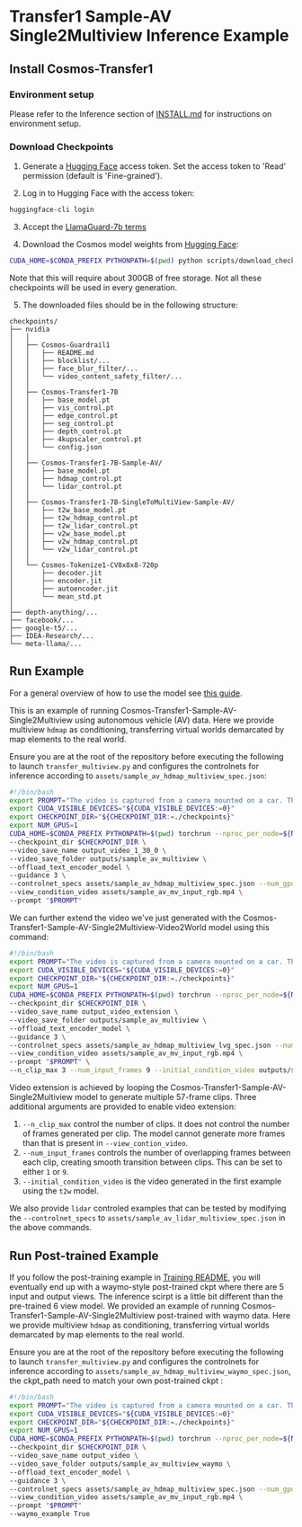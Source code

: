 # Transfer1 Sample-AV Single2Multiview Inference Example

## Install Cosmos-Transfer1

### Environment setup

Please refer to the Inference section of [INSTALL.md](/INSTALL.md#inference) for instructions on environment setup.

### Download Checkpoints

1. Generate a [Hugging Face](https://huggingface.co/settings/tokens) access token. Set the access token to 'Read' permission (default is 'Fine-grained').

2. Log in to Hugging Face with the access token:

```bash
huggingface-cli login
```

3. Accept the [LlamaGuard-7b terms](https://huggingface.co/meta-llama/LlamaGuard-7b)

4. Download the Cosmos model weights from [Hugging Face](https://huggingface.co/collections/nvidia/cosmos-transfer1-67c9d328196453be6e568d3e):

```bash
CUDA_HOME=$CONDA_PREFIX PYTHONPATH=$(pwd) python scripts/download_checkpoints.py --output_dir checkpoints/ --model 7b_av
```

Note that this will require about 300GB of free storage. Not all these checkpoints will be used in every generation.

5. The downloaded files should be in the following structure:

```
checkpoints/
├── nvidia
│   │
│   ├── Cosmos-Guardrail1
│   │   ├── README.md
│   │   ├── blocklist/...
│   │   ├── face_blur_filter/...
│   │   └── video_content_safety_filter/...
│   │
│   ├── Cosmos-Transfer1-7B
│   │   ├── base_model.pt
│   │   ├── vis_control.pt
│   │   ├── edge_control.pt
│   │   ├── seg_control.pt
│   │   ├── depth_control.pt
│   │   ├── 4kupscaler_control.pt
│   │   └── config.json
│   │
│   ├── Cosmos-Transfer1-7B-Sample-AV/
│   │   ├── base_model.pt
│   │   ├── hdmap_control.pt
│   │   └── lidar_control.pt
│   │
│   ├── Cosmos-Transfer1-7B-SingleToMultiView-Sample-AV/
│   │   ├── t2w_base_model.pt
│   │   ├── t2w_hdmap_control.pt
│   │   ├── t2w_lidar_control.pt
│   │   ├── v2w_base_model.pt
│   │   ├── v2w_hdmap_control.pt
│   │   └── v2w_lidar_control.pt
│   │
│   └── Cosmos-Tokenize1-CV8x8x8-720p
│       ├── decoder.jit
│       ├── encoder.jit
│       ├── autoencoder.jit
│       └── mean_std.pt
│
├── depth-anything/...
├── facebook/...
├── google-t5/...
├── IDEA-Research/...
└── meta-llama/...
```

## Run Example

For a general overview of how to use the model see [this guide](/examples/inference_cosmos_transfer1_7b.md).

This is an example of running Cosmos-Transfer1-Sample-AV-Single2Multiview using autonomous vehicle (AV) data. Here we provide multiview `hdmap` as conditioning, transferring virtual worlds demarcated by map elements to the real world.

Ensure you are at the root of the repository before executing the following to launch `transfer_multiview.py` and configures the controlnets for inference according to `assets/sample_av_hdmap_multiview_spec.json`:

```bash
#!/bin/bash
export PROMPT="The video is captured from a camera mounted on a car. The camera is facing forward. The video captures a driving scene on a multi-lane highway during the day. The sky is clear and blue, indicating good weather conditions. The road is relatively busy with several cars and trucks in motion. A red sedan is driving in the left lane, followed by a black pickup truck in the right lane. The vehicles are maintaining a safe distance from each other. On the right side of the road, there are speed limit signs indicating a limit of 65 mph. The surrounding area includes a mix of greenery and industrial buildings, with hills visible in the distance. The overall environment appears to be a typical day on a highway with moderate traffic. The golden light of the late afternoon bathes the highway, casting long shadows and creating a warm, serene atmosphere. The sky is a mix of orange and blue, with the sun low on the horizon. The red sedan in the left lane reflects the golden hues, while the black pickup truck in the right lane casts a distinct shadow on the pavement. The speed limit signs stand out clearly under the fading sunlight. The surrounding greenery glows with a rich, warm tone, and the industrial buildings take on a softened appearance in the sunset."
export CUDA_VISIBLE_DEVICES="${CUDA_VISIBLE_DEVICES:=0}"
export CHECKPOINT_DIR="${CHECKPOINT_DIR:=./checkpoints}"
export NUM_GPUS=1
CUDA_HOME=$CONDA_PREFIX PYTHONPATH=$(pwd) torchrun --nproc_per_node=${NUM_GPUS} cosmos_transfer1/diffusion/inference/transfer_multiview.py \
--checkpoint_dir $CHECKPOINT_DIR \
--video_save_name output_video_1_30_0 \
--video_save_folder outputs/sample_av_multiview \
--offload_text_encoder_model \
--guidance 3 \
--controlnet_specs assets/sample_av_hdmap_multiview_spec.json --num_gpus ${NUM_GPUS} --num_steps 30 \
--view_condition_video assets/sample_av_mv_input_rgb.mp4 \
--prompt "$PROMPT"
```

We can further extend the video we've just generated with the Cosmos-Transfer1-Sample-AV-Single2Multiview-Video2World model using this command:

```bash
#!/bin/bash
export PROMPT="The video is captured from a camera mounted on a car. The camera is facing forward. The video captures a driving scene on a multi-lane highway during the day. The sky is clear and blue, indicating good weather conditions. The road is relatively busy with several cars and trucks in motion. A red sedan is driving in the left lane, followed by a black pickup truck in the right lane. The vehicles are maintaining a safe distance from each other. On the right side of the road, there are speed limit signs indicating a limit of 65 mph. The surrounding area includes a mix of greenery and industrial buildings, with hills visible in the distance. The overall environment appears to be a typical day on a highway with moderate traffic. The golden light of the late afternoon bathes the highway, casting long shadows and creating a warm, serene atmosphere. The sky is a mix of orange and blue, with the sun low on the horizon. The red sedan in the left lane reflects the golden hues, while the black pickup truck in the right lane casts a distinct shadow on the pavement. The speed limit signs stand out clearly under the fading sunlight. The surrounding greenery glows with a rich, warm tone, and the industrial buildings take on a softened appearance in the sunset."
export CUDA_VISIBLE_DEVICES="${CUDA_VISIBLE_DEVICES:=0}"
export CHECKPOINT_DIR="${CHECKPOINT_DIR:=./checkpoints}"
export NUM_GPUS=1
CUDA_HOME=$CONDA_PREFIX PYTHONPATH=$(pwd) torchrun --nproc_per_node=${NUM_GPUS} cosmos_transfer1/diffusion/inference/transfer_multiview.py \
--checkpoint_dir $CHECKPOINT_DIR \
--video_save_name output_video_extension \
--video_save_folder outputs/sample_av_multiview \
--offload_text_encoder_model \
--guidance 3 \
--controlnet_specs assets/sample_av_hdmap_multiview_lvg_spec.json --num_gpus ${NUM_GPUS} --num_steps 30 \
--view_condition_video assets/sample_av_mv_input_rgb.mp4 \
--prompt "$PROMPT" \
--n_clip_max 3 --num_input_frames 9 --initial_condition_video outputs/sample_av_multiview/output_video.mp4
```
Video extension is achieved by looping the Cosmos-Transfer1-Sample-AV-Single2Multiview model to generate multiple 57-frame clips. Three additional arguments are provided to enable video extension:
1. `--n_clip_max` control the number of clips. it does not control the number of frames generated per clip. The model cannot generate more frames than that is present in `--view_contion_video`.
2. `--num_input_frames` controls the number of overlapping frames between each clip, creating smooth transition between clips. This can be set to either `1` or `9`.
3. `--initial_condition_video` is the video generated in the first example using the `t2w` model.

We also provide `lidar` controled examples that can be tested by modifying the `--controlnet_specs` to `assets/sample_av_lidar_multiview_spec.json` in the above commands.

## Run Post-trained Example
If you follow the post-training example in [Training README](./training_cosmos_transfer_7B_sample_AV.md), you will eventually end up with a waymo-style post-trained ckpt where there are 5 input and output views. The inference scirpt is a little bit different than the pre-trained 6 view model. We provided an example of running Cosmos-Transfer1-Sample-AV-Single2Multiview post-trained with waymo data. Here we provide multiview `hdmap` as conditioning, transferring virtual worlds demarcated by map elements to the real world.

Ensure you are at the root of the repository before executing the following to launch `transfer_multiview.py` and configures the controlnets for inference according to `assets/sample_av_hdmap_multiview_waymo_spec.json`, the ckpt_path need to match your own post-trained ckpt :

```bash
#!/bin/bash
export PROMPT="The video is captured from a camera mounted on a car. The camera is facing forward. The video captures a driving scene on a multi-lane highway during the day. The sky is clear and blue, indicating good weather conditions. The road is relatively busy with several cars and trucks in motion. A red sedan is driving in the left lane, followed by a black pickup truck in the right lane. The vehicles are maintaining a safe distance from each other. On the right side of the road, there are speed limit signs indicating a limit of 65 mph. The surrounding area includes a mix of greenery and industrial buildings, with hills visible in the distance. The overall environment appears to be a typical day on a highway with moderate traffic. The golden light of the late afternoon bathes the highway, casting long shadows and creating a warm, serene atmosphere. The sky is a mix of orange and blue, with the sun low on the horizon. The red sedan in the left lane reflects the golden hues, while the black pickup truck in the right lane casts a distinct shadow on the pavement. The speed limit signs stand out clearly under the fading sunlight. The surrounding greenery glows with a rich, warm tone, and the industrial buildings take on a softened appearance in the sunset."
export CUDA_VISIBLE_DEVICES="${CUDA_VISIBLE_DEVICES:=0}"
export CHECKPOINT_DIR="${CHECKPOINT_DIR:=./checkpoints}"
export NUM_GPUS=1
CUDA_HOME=$CONDA_PREFIX PYTHONPATH=$(pwd) torchrun --nproc_per_node=${NUM_GPUS} cosmos_transfer1/diffusion/inference/transfer_multiview.py \
--checkpoint_dir $CHECKPOINT_DIR \
--video_save_name output_video \
--video_save_folder outputs/sample_av_multiview_waymo \
--offload_text_encoder_model \
--guidance 3 \
--controlnet_specs assets/sample_av_hdmap_multiview_spec.json --num_gpus ${NUM_GPUS} --num_steps 30 \
--view_condition_video assets/sample_av_mv_input_rgb.mp4 \
--prompt "$PROMPT"
--waymo_example True
```
